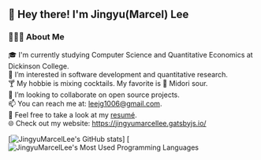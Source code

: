 ## 👋  Hey there! I'm Jingyu(Marcel) Lee

### **👨🏻‍💻  About Me**<br/>

🎓  I'm currently studying Computer Science and Quantitative Economics at Dickinson College.<br/>
🌱  I’m interested in software development and quantitative research.<br/>
🍸  My hobbie is mixing cocktails. My favorite is 🍈 Midori sour. <br/>
💞️  I’m looking to collaborate on open source projects.<br/>
📫  You can reach me at: leejg1006@gmail.com.<br/>
📄  Feel free to take a look at my [resumé](Resume_JingyuLee.pdf). <br/>
🌐  Check out my website: https://jingyumarcellee.gatsbyjs.io/<br/>

[![JingyuMarcelLee's GitHub stats](https://github-readme-stats.vercel.app/api?username=JingyuMarcelLee&show_icons=true&theme=apprentice)]
[![JingyuMarcelLee's Most Used Programming Languages](https://github-readme-stats-eight-theta.vercel.app/api/top-langs/?username=thoang43&layout=compact&langs_count=8&theme=apprentice)
